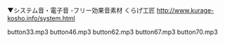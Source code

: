 ▼システム音・電子音 -フリー効果音素材 くらげ工匠
http://www.kurage-kosho.info/system.html

  button33.mp3
  button46.mp3
  button62.mp3
  button67.mp3
  button70.mp3
